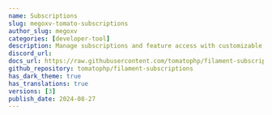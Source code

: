 ```yaml
---
name: Subscriptions
slug: megoxv-tomato-subscriptions
author_slug: megoxv
categories: [developer-tool]
description: Manage subscriptions and feature access with customizable plans in FilamentPHP
discord_url: 
docs_url: https://raw.githubusercontent.com/tomatophp/filament-subscriptions/master/README.md
github_repository: tomatophp/filament-subscriptions
has_dark_theme: true
has_translations: true
versions: [3]
publish_date: 2024-08-27
---
```

